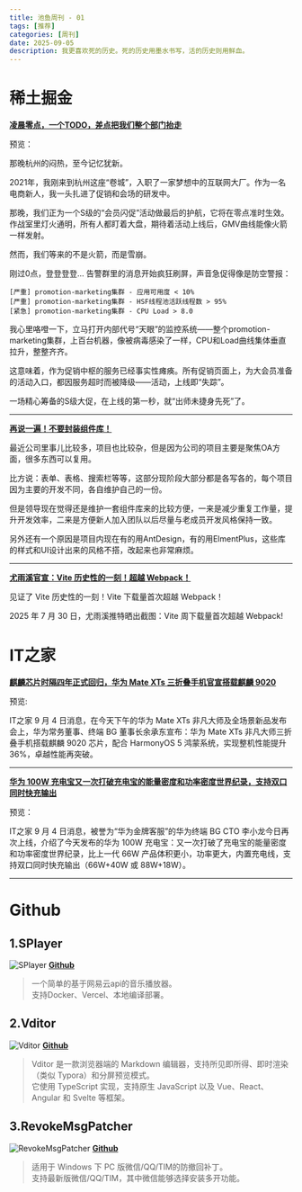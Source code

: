```yaml
---
title: 池鱼周刊 - 01
tags: [推荐]
categories: [周刊]
date: 2025-09-05
description: 我更喜欢死的历史。死的历史用墨水书写，活的历史则用鲜血。
---
```


# 稀土掘金
**[凌晨零点，一个TODO，差点把我们整个部门抬走](https://juejin.cn/post/7545017768519041039)**

预览：

那晚杭州的闷热，至今记忆犹新。

2021年，我刚来到杭州这座“卷城”，入职了一家梦想中的互联网大厂。作为一名电商新人，我一头扎进了促销和会场的研发中。

那晚，我们正为一个S级的“会员闪促”活动做最后的护航，它将在零点准时生效。作战室里灯火通明，所有人都盯着大盘，期待着活动上线后，GMV曲线能像火箭一样发射。

然而，我们等来的不是火箭，而是雪崩。

刚过0点，登登登登… 告警群里的消息开始疯狂刷屏，声音急促得像是防空警报：
```
[严重] promotion-marketing集群 - 应用可用度 < 10%
[严重] promotion-marketing集群 - HSF线程池活跃线程数 > 95%
[紧急] promotion-marketing集群 - CPU Load > 8.0
```
我心里咯噔一下，立马打开内部代号“天眼”的监控系统——整个promotion-marketing集群，上百台机器，像被病毒感染了一样，CPU和Load曲线集体垂直拉升，整整齐齐。

这意味着，作为促销中枢的服务已经事实性瘫痪。所有促销页面上，为大会员准备的活动入口，都因服务超时而被降级——活动，上线即“失踪”。

一场精心筹备的S级大促，在上线的第一秒，就“出师未捷身先死”了。

---

**[再说一遍！不要封装组件库！](https://juejin.cn/post/7532773597850206243)**

最近公司里事儿比较多，项目也比较杂，但是因为公司的项目主要是聚焦OA方面，很多东西可以复用。

比方说：表单、表格、搜索栏等等，这部分现阶段大部分都是各写各的，每个项目因为主要的开发不同，各自维护自己的一份。

但是领导现在觉得还是维护一套组件库来的比较方便，一来是减少重复工作量，提升开发效率，二来是方便新人加入团队以后尽量与老成员开发风格保持一致。

另外还有一个原因是项目内现在有的用AntDesign，有的用ElmentPlus，这些库的样式和UI设计出来的风格不搭，改起来也非常麻烦。

---

**[尤雨溪官宣：Vite 历史性的一刻！超越 Webpack！](https://juejin.cn/post/7534637858197667903)**

见证了 Vite 历史性的一刻！Vite 下载量首次超越 Webpack！

2025 年 7 月 30 日，尤雨溪推特晒出截图：Vite 周下载量首次超越 Webpack!

# IT之家

**[麒麟芯片时隔四年正式回归，华为 Mate XTs 三折叠手机官宣搭载麒麟 9020](https://www.ithome.com/0/880/360.htm)**

预览:

IT之家 9 月 4 日消息，在今天下午的华为 Mate XTs 非凡大师及全场景新品发布会上，华为常务董事、终端 BG 董事长余承东宣布：华为 Mate XTs 非凡大师三折叠手机搭载麒麟 9020 芯片，配合 HarmonyOS 5 鸿蒙系统，实现整机性能提升 36%，卓越性能再突破。

---

**[华为 100W 充电宝又一次打破充电宝的能量密度和功率密度世界纪录，支持双口同时快充输出](https://www.ithome.com/0/880/456.htm)**

预览：

IT之家 9 月 4 日消息，被誉为“华为金牌客服”的华为终端 BG CTO 李小龙今日再次上线，介绍了今天发布的华为 100W 充电宝：又一次打破了充电宝的能量密度和功率密度世界纪录，比上一代 66W 产品体积更小，功率更大，内置充电线，支持双口同时快充输出（66W+40W 或 88W+18W）。

---

# Github

## 1.SPlayer
![SPlayer](https://raw.githubusercontent.com/imsyy/SPlayer/dev/screenshots/SPlayer.jpg)
**[Github](https://github.com/imsyy/SPlayer)**
> 一个简单的基于网易云api的音乐播放器。<br>支持Docker、Vercel、本地编译部署。

## 2.Vditor
![Vditor](https://camo.githubusercontent.com/15a3be5d5fcc89d264de5cf380ab4cea9206cf01741e2561312df048841ef593/68747470733a2f2f62336c6f6766696c652e636f6d2f66696c652f323032302f30372f656469746f722d62333034616139372e706e67)
**[Github](https://github.com/Vanessa219/vditor)**
> Vditor 是一款浏览器端的 Markdown 编辑器，支持所见即所得、即时渲染（类似 Typora）和分屏预览模式。<br>它使用 TypeScript 实现，支持原生 JavaScript 以及 Vue、React、Angular 和 Svelte 等框架。

## 3.RevokeMsgPatcher
![RevokeMsgPatcher](https://raw.githubusercontent.com/huiyadanli/RevokeMsgPatcher/master/Images/screenshot.png)
**[Github](https://github.com/huiyadanli/RevokeMsgPatcher)**
>适用于 Windows 下 PC 版微信/QQ/TIM的防撤回补丁。<br>支持最新版微信/QQ/TIM，其中微信能够选择安装多开功能。